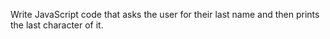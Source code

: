 Write JavaScript code that asks the user for their last name and then prints the last character of it.

